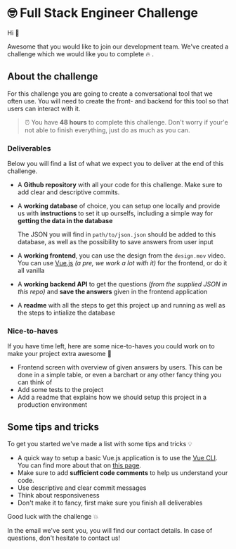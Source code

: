# 🤓 Full Stack Engineer Challenge

Hi 👋

Awesome that you would like to join our development team. We've created a challenge which we would like you to complete 🔥 .

## About the challenge

For this challenge you are going to create a conversational tool that we often use. You will need to create the front- and backend for this tool so that users can interact with it. 

> ⏰ You have **48 hours** to complete this challenge. Don't worry if your'e not able to finish everything, just do as much as you can.

### Deliverables

Below you will find a list of what we expect you to deliver at the end of this challenge.

- A **Github repository** with all your code for this challenge. Make sure to add clear and descriptive commits.

- A **working database** of choice, you can setup one locally and provide us with **instructions** to set it up ourselfs, including a simple way for **getting the data in the database**

  The JSON you will find in `path/to/json.json` should be added to this database, as well as the possibility to save answers from user input


- A **working frontend**, you can use the design from the `design.mov` video. You can use [Vue.js](https://vuejs.org/) *(a pre, we work a lot with it)* for the frontend, or do it all vanilla
- A **working backend API** to get the questions *(from the supplied JSON in this repo)* and **save the answers** given in the frontend application
- A **readme** with all the steps to get this project up and running as well as the steps to intialize the database

### Nice-to-haves
If you have time left, here are some nice-to-haves you could work on to make your project extra awesome 🚀

- Frontend screen with overview of given answers by users. This can be done in a simple table, or even a barchart or any other fancy thing you can think of
- Add some tests to the project
- Add a readme that explains how we should setup this project in a production environment


## Some tips and tricks
To get you started we've made a list with some tips and tricks 💡

- A quick way  to setup a basic Vue.js application is to use the [Vue CLI](https://cli.vuejs.org/guide/). You can find more about that on [this page](https://cli.vuejs.org/guide/creating-a-project.html).
- Make sure to add **sufficient code comments** to help us understand your code.
- Use descriptive and clear commit messages
- Think about responsiveness
- Don't make it to fancy, first make sure you finish all deliverables


Good luck with the challenge 💥

In the email we've sent you, you will find our contact details. In case of questions, don't hesitate to contact us!